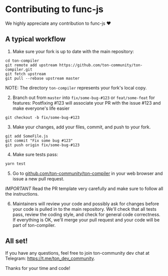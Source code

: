 # Contributing to func-js

We highly appreciate any contribution to func-js ❤️

## A typical workflow

1) Make sure your fork is up to date with the main repository:

```
cd ton-compiler
git remote add upstream https://github.com/ton-community/ton-compiler.git
git fetch upstream
git pull --rebase upstream master
```

NOTE: The directory `ton-compiler` represents your fork's local copy.

2) Branch out from `master` into `fix/some-bug-#123` or `feat/some-feat` for features:
Postfixing #123 will associate your PR with the issue #123 and make everyone's life easier
```
git checkout -b fix/some-bug-#123
```

3) Make your changes, add your files, commit, and push to your fork.

```
git add SomeFile.js
git commit "Fix some bug #123"
git push origin fix/some-bug-#123
```

4) Make sure tests pass:

```bash
yarn test
```

5) Go to [github.com/ton-community/ton-compiler](https://github.com/ton-community/ton-compiler) in your web browser and issue a new pull request.

*IMPORTANT* Read the PR template very carefully and make sure to follow all the instructions.

6) Maintainers will review your code and possibly ask for changes before your code is pulled in to the main repository. We'll check that all tests pass, review the coding style, and check for general code correctness. If everything is OK, we'll merge your pull request and your code will be part of ton-compiler.

## All set!

If you have any questions, feel free to join ton-community dev chat at Telegram: https://t.me/ton_dev_community.

Thanks for your time and code!

